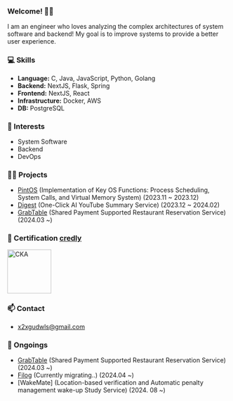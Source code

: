 ### Welcome! 🙋‍♂️
I am an engineer who loves analyzing the complex architectures of system software and backend! My goal is to improve systems to provide a better user experience.

### 💻 Skills
- **Language:** C, Java, JavaScript, Python, Golang
- **Backend:** NextJS, Flask, Spring
- **Frontend:** NextJS, React
- **Infrastructure:** Docker, AWS
- **DB:** PostgreSQL

### 💖 Interests
- System Software
- Backend
- DevOps

### 👨‍💻 Projects
- [PintOS](https://github.com/gitFILO/pintos-kaist) (Implementation of Key OS Functions: Process Scheduling, System Calls, and Virtual Memory System) (2023.11 ~ 2023.12)
- [Digest](https://github.com/jungle-digestify/digestify) (One-Click AI YouTube Summary Service) (2023.12 ~ 2024.02)
- [GrabTable](https://github.com/GrabTable/GrabTable) (Shared Payment Supported Restaurant Reservation Service) (2024.03 ~)

### 🥇 Certification [credly](https://www.credly.com/badges/bd069dcc-76a7-4ed8-b801-3bb98248710c)
<a href="https://www.credly.com/badges/bd069dcc-76a7-4ed8-b801-3bb98248710c">
<img src="https://github.com/user-attachments/assets/803bb84f-7afa-4400-92f2-a9f42971c42f" alt="CKA" width="100" height="100">
</a>

### 📫 Contact
- x2xgudwls@gmail.com

### 🏃 Ongoings
- [GrabTable](https://github.com/GrabTable/GrabTable) (Shared Payment Supported Restaurant Reservation Service) (2024.03 ~)
- [Filog](https://filog-fawn.vercel.app) (Currently migrating..) (2024.04 ~)
- [WakeMate] (Location-based verification and Automatic penalty management wake-up Study Service) (2024. 08 ~) 

<!--
**gitFILO/gitFILO** is a ✨ _special_ ✨ repository because its `README.md` (this file) appears on your GitHub profile.

Here are some ideas to get you started:

- 🔭 I’m currently working on ...
- 🌱 I’m currently learning ...
- 👯 I’m looking to collaborate on ...
- 🤔 I’m looking for help with ...
- 💬 Ask me about ...
- 📫 How to reach me: ...
- 😄 Pronouns: ...
- ⚡ Fun fact: ...
-->
